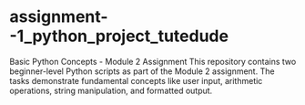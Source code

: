 # assignment--1_python_project_tutedude
Basic Python Concepts - Module 2 Assignment This repository contains two beginner-level Python scripts as part of the Module 2 assignment. The tasks demonstrate fundamental concepts like user input, arithmetic operations, string manipulation, and formatted output.
